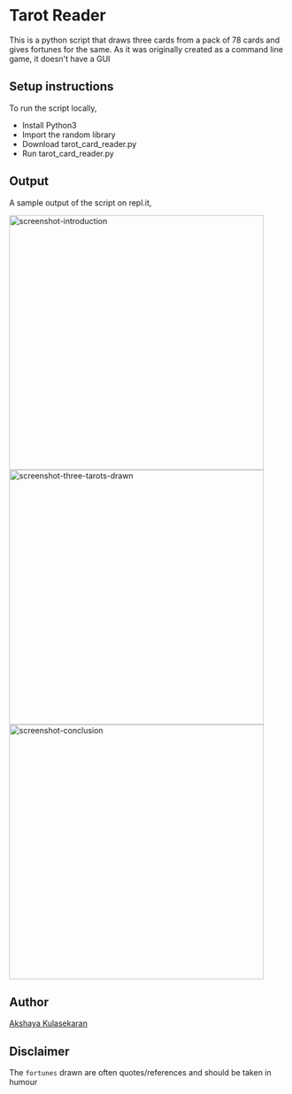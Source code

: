 # Tarot Reader

This is a python script that draws three cards from a pack of 78 cards and gives fortunes for the same. As it was originally created as a command line game, it doesn't have a GUI

## Setup instructions
To run the script locally,
- Install Python3
- Import the random library
- Download tarot_card_reader.py
- Run tarot_card_reader.py

## Output

A sample output of the script on repl.it,

<img width="460" alt="screenshot-introduction" src="https://user-images.githubusercontent.com/61582763/113908975-cbaf2680-97f4-11eb-804b-750bf9232ec2.PNG">

<img width="460" alt="screenshot-three-tarots-drawn" src="https://user-images.githubusercontent.com/61582763/113909006-d7025200-97f4-11eb-9784-cfc91fbb138c.PNG">

<img width="460" alt="screenshot-conclusion" src="https://user-images.githubusercontent.com/61582763/113909023-db2e6f80-97f4-11eb-8b8e-07e950aba52b.PNG">

## Author
[Akshaya Kulasekaran](https://github.com/Akshu-on-github)

## Disclaimer
The `fortunes` drawn are often quotes/references and should be taken in humour
